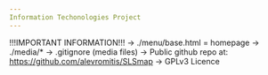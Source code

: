 ```yaml
---
Information Techonologies Project
---
```


!!!IMPORTANT INFORMATION!!!
  -> ./menu/base.html = homepage
  -> ./media/* -> .gitignore (media files)
  -> Public github repo at: https://github.com/alevromitis/SLSmap
  -> GPLv3 Licence